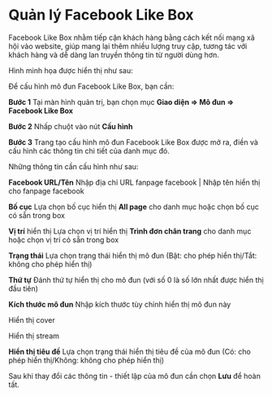 # Quản lý Facebook Like Box

Facebook Like Box nhằm tiếp cận khách hàng bằng cách kết nối mạng xã hội vào website, giúp mang lại thêm nhiều lượng truy cập, tương tác với khách hàng và dễ dàng lan truyền thông tin từ người dùng hơn.

Hình minh họa được hiển thị như sau:

Để cấu hình mô đun Facebook Like Box, bạn cần:

**Bước 1** Tại màn hình quản trị, bạn chọn mục **Giao diện => Mô đun => Facebook Like Box**

**Bước 2** Nhấp chuột vào nút **Cấu hình**

**Bước 3** Trang tạo cấu hình mô đun Facebook Like Box được mở ra, điền và cấu hình các thông tin chi tiết của danh mục đó.

Những thông tin cần cấu hình như sau:

**Facebook URL/Tên** Nhập địa chỉ URL fanpage facebook | Nhập tên hiển thị cho fanpage facebook

**Bố cục** Lựa chọn bố cục hiển thị **All page** cho danh mục hoặc chọn bố cục có sẵn trong box

**Vị trí** hiển thị Lựa chọn vị trí hiển thị **Trình đơn chân trang** cho danh mục hoặc chọn vị trí có sẵn trong box

**Trạng thái** Lựa chọn trạng thái hiển thị mô đun (Bật: cho phép hiển thị/Tắt: không cho phép hiển thị)

**Thứ tự** Đánh thứ tự hiển thị cho mô đun (với số 0 là số lớn nhất được hiển thị đầu tiên)

**Kích thước mô đun** Nhập kích thước tùy chỉnh hiển thị mô đun này

Hiển thị cover

Hiển thị stream

**Hiển thị tiêu đề** Lựa chọn trạng thái hiển thị tiêu đề của mô đun (Có: cho phép hiển thị/Không: không cho phép hiển thị)

Sau khi thay đổi các thông tin - thiết lập của mô đun cần chọn **Lưu** để hoàn tất.
